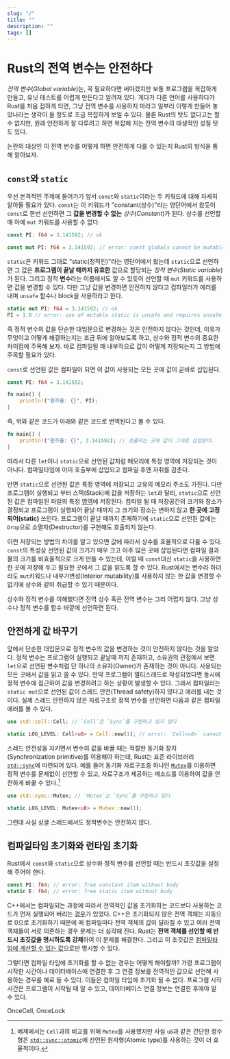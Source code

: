 ```yaml
---
slug: "/"
title: ""
description: ""
tags: []
---
```


# Rust의 전역 변수는 안전하다

_전역 변수_(_Global variable_)는, 꼭 필요하다면 써야겠지만 보통 프로그램을 복잡하게 만들고, 유닛 테스트를 어렵게 만든다고 알려져 있다.
게다가 다른 언어를 사용하다가 Rust를 처음 접하게 되면, 그냥 전역 변수를 사용하지 마라고 일부러 이렇게 만들어 놓았나라는 생각이 들 정도로 조금 복잡하게 보일 수 있다.
물론 Rust의 탓도 없다고는 할 수 없지만, 원래 안전하게 잘 다루려고 하면 복잡해 지는 전역 변수의 태생적인 성질 탓도 있다.

논란의 대상인 이 전역 변수를 어떻게 하면 안전하게 다룰 수 있는지 Rust의 방식을 통해 알아보자.

## `const`와 `static`

우선 본격적인 주제에 들어가기 앞서 `const`와 `static`이라는 두 키워드에 대해 자세히 알아둘 필요가 있다.
`const`는 이 키워드가 "constant(상수)"라는 영단어에서 왔듯이 `const`로 한번 선언하면 그 **값을 변경할 수 없는** _상수_(_Constant_)가 된다. 상수를 선언할 때 아예 `mut` 키워드를 사용할 수 없다.

```rust
const PI: f64 = 3.141592; // ok
```

```rust
const mut PI: f64 = 3.141592; // error: const globals cannot be mutable
```

`static`은 키워드 그대로 "static(정적인)"라는 영단어에서 왔는데 `static`으로 선언하면 그 값은 **프로그램이 끝날 때까지 유효한** 값으로 할당되는 _정적 변수_(_Static variable_)가 된다. 그리고 정적 **변수**라는 이름에서도 알 수 있듯이 선언할 때 `mut` 키워드를 사용하면 값을 변경할 수 있다. 다만 그냥 값을 변경하면 안전하지 않다고 컴파일러가 에러를 내며 `unsafe` 함수나 block을 사용하라고 한다.

```rust
static mut PI: f64 = 3.141592; // ok
PI = 1.0 // error: use of mutable static is unsafe and requires unsafe function or block
```

즉 정적 변수의 값을 단순한 대입문으로 변경하는 것은 안전하지 않다는 것인데, 이유가 무엇이고 어떻게 해결하는지는 조금 뒤에 알아보도록 하고, 상수와 정적 변수의 중요한 차이점에 주목해 보자. 바로 컴파일될 때 내부적으로 값이 어떻게 저장되는지 그 방법에 주목할 필요가 있다.

`const`로 선언된 값은 컴파일이 되면 이 값이 사용되는 모든 곳에 값이 곧바로 삽입된다.

```rust
const PI: f64 = 3.141592;

fn main() {
    println!("원주율: {}", PI);
}
```

즉, 위와 같은 코드가 아래와 같은 코드로 번역된다고 볼 수 있다.

```rust
fn main() {
    println!("원주율: {}", 3.141592); // 호출되는 곳에 값이 그대로 삽입된다.
}
```

따라서 다른 `let`이나 `static`으로 선언된 값처럼 메모리에 특정 영역에 저장되는 것이 아니다. 컴파일타임에 이미 호출부에 삽입되고 컴파일 후엔 자취를 감춘다.

반면 `static`으로 선언된 값은 특정 영역에 저장되고 고유의 메모리 주소도 가진다.
다만 프로그램이 실행되고 부터 스택(Stack)에 값을 저장하는 `let`과 달리,
`static`으로 선언된 값은 컴파일된 파일의 특정 [영역](https://en.wikipedia.org/wiki/Data_segment)에 저장된다.
컴파일 될 때 저장공간의 크기와 장소가 결정되고 프로그램이 실행되어 끝날 때까지 그 크기와 장소는 변하지 않고 **한 곳에 고정되어(static)** 쓰인다.
프로그램이 끝날 때까지 존재하기에 `static`으로 선언된 값에는 `Drop`으로 소멸자(Destructor)를 구현해도 호출되지 않는다.

이런 저장되는 방법의 차이를 알고 있으면 값에 따라서 상수를 효율적으로 다룰 수 있다.
`const`의 특성상 선언된 값의 크기가 매우 크고 아주 많은 곳에 삽입된다면 컴파일 결과물의 크기를 비효율적으로 크게 만들 수 있는데, 이럴 때 `const`대신 `static`을 사용하면 한 곳에 저장해 두고 필요한 곳에서 그 값을 읽도록 할 수 있다.
Rust에서는 변수라 하더라도 `mut`키워드나 내부가변성(Interior mutability)를 사용하지 않는 한 값을 변경할 수 없기에 상수와 같이 취급할 수 있기 때문이다.

상수와 정적 변수를 이해했다면 전역 상수 혹은 전역 변수는 그리 어렵지 않다.
그냥 상수나 정적 변수를 함수 바깥에 선언하면 된다.

## 안전하게 값 바꾸기

앞에서 단순한 대입문으로 정적 변수의 값을 변경하는 것이 안전하지 않다는 것을 알았다.
정적 변수는 프로그램이 실행되고 끝날때 까지 존재하고,
소유권의 관점에서 보면 `let`으로 선언된 변수처럼 단 하나의 소유자(Owner)가 존재하는 것이 아니다.
사용되는 모든 곳에서 값을 읽고 쓸 수 있다.
만약 프로그램이 멀티스레드로 작성되었다면 동시에 정적 변수에 접근하여 값을 변경하려고 하는 상황이 발생할 수 있다.
그래서 컴파일러는 `static mut`으로 선언된 값이 스레드 안전(Thread safety)하지 않다고 에러를 내는 것이다.
실제 스레드 안전하지 않은 자료구조로 정적 변수를 선언하면 다음과 같은 컴파일 에러를 볼 수 있다.

```rust
use std::cell::Cell; // `Cell`은 `Sync`를 구현하고 있지 않다

static LOG_LEVEL: Cell<u8> = Cell::new(1); // error: `Cell<u8>` cannot be shared between threads safely
```

스레드 안전성을 지키면서 변수의 값을 바꿀 때는 적절한 동기화 장치(Synchronization primitive)를 이용해야 하는데, Rust는 표준 라이브러리 [`std::sync`](https://doc.rust-lang.org/std/sync/)에 마련되어 있다. 예를 들어 동기화 자료구조중 하나인 [`Mutex`](https://doc.rust-lang.org/std/sync/struct.Mutex.html)를 이용하면 정적 변수를 문제없이 선언할 수 있고, 자료구조가 제공하는 메소드를 이용하여 값을 안전하게 바꿀 수 있다.[^1]

```rust
use std::sync::Mutex; // `Mutex`는 `Sync`를 구현하고 있다

static LOG_LEVEL: Mutex<u8> = Mutex::new(1);
```

그런데 사실 싱글 스레드에서도 정적변수는 안전하지 않다.

## 컴파일타임 초기화와 런타임 초기화

Rust에서 `const`와 `static`으로 상수와 정적 변수를 선언할 때는 반드시 초깃값을 설정해 주어야 한다.

```rust
const PI: f64; // error: free constant item without body
static E: f64; // error: free static item without body
```

C++에서는 컴파일되는 과정에 따라서 전역적인 값을 초기화하는 코드보다 사용하는 코드가 먼저 실행되어 버리는 [경우](https://en.cppreference.com/w/cpp/language/siof)가 있었다. C++은 초기화되지 않은 전역 객체는 자동으로 0으로 초기화하기 때문에 매 컴파일마다 전역 객체의 값이 달라질 수 있고 여러 전역 객체들이 서로 의존하는 경우 문제는 더 심각해 진다. Rust는 **전역 객체를 선언할 때 반드시 초깃값을 명시하도록 강제**하여 이 문제를 해결한다. 그리고 이 초깃값은 [컴파일타임에 계산할 수 있는 값](https://doc.rust-lang.org/reference/const_eval.html)으로만 명시할 수 있다.

그렇다면 컴파일 타임에 초기화를 할 수 없는 경우는 어떻게 해야할까?
가령 프로그램이 시작한 시간이나 데이터베이스에 연결한 후 그 연결 정보를 전역적인 값으로 선언해 사용하는 경우를 예로 들 수 있다.
이들은 컴파일 타임에 초기화 될 수 없다.
프로그램 시작시간은 프로그램이 시작될 때 알 수 있고, 데이터베이스 연결 정보는 연결한 후에야 알 수 있다.

OnceCell, OnceLock

[^1]: 예제에서는 `Cell`과의 비교를 위해 `Mutex`를 사용했지만 사실 `u8`과 같은 간단한 정수형은 [`std::sync::atomic`](https://doc.rust-lang.org/std/sync/atomic/index.html)에 선언된 원자형(Atomic type)를 사용하는 것이 더 효율적이다.
